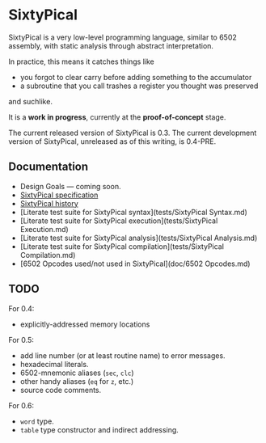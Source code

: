 SixtyPical
==========

SixtyPical is a very low-level programming language, similar to 6502 assembly,
with static analysis through abstract interpretation.

In practice, this means it catches things like

*   you forgot to clear carry before adding something to the accumulator
*   a subroutine that you call trashes a register you thought was preserved

and suchlike.

It is a **work in progress**, currently at the **proof-of-concept** stage.

The current released version of SixtyPical is 0.3.  The current development
version of SixtyPical, unreleased as of this writing, is 0.4-PRE.

Documentation
-------------

*   Design Goals — coming soon.
*   [SixtyPical specification](doc/SixtyPical.md)
*   [SixtyPical history](HISTORY.md)
*   [Literate test suite for SixtyPical syntax](tests/SixtyPical Syntax.md)
*   [Literate test suite for SixtyPical execution](tests/SixtyPical Execution.md)
*   [Literate test suite for SixtyPical analysis](tests/SixtyPical Analysis.md)
*   [Literate test suite for SixtyPical compilation](tests/SixtyPical Compilation.md)
*   [6502 Opcodes used/not used in SixtyPical](doc/6502 Opcodes.md)

TODO
----

For 0.4:

*   explicitly-addressed memory locations

For 0.5:

*   add line number (or at least routine name) to error messages.
*   hexadecimal literals.
*   6502-mnemonic aliases (`sec`, `clc`)
*   other handy aliases (`eq` for `z`, etc.)
*   source code comments.

For 0.6:

*   `word` type.
*   `table` type constructor and indirect addressing.
